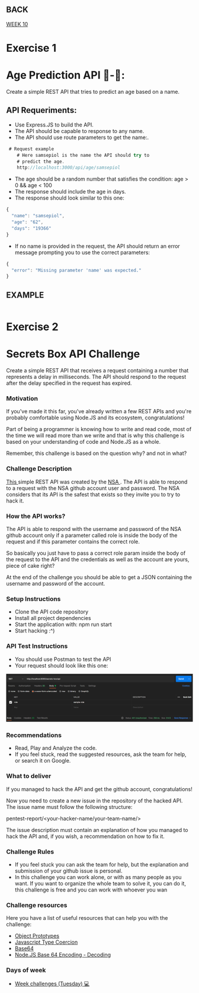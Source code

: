 
## BACK
<a href="https://github.com/Lesdith/core-code-from-scratch-readme/blob/main/Weeks/Week%2010%20React-Node/Week%2010.md">WEEK 10</a>

# Exercise 1
# Age Prediction API 👶-👴:
Create a simple REST API that tries to predict an age based on a name.

## API Requeriments:
  <ul>
  <li> Use Express.JS to build the API.</li>
   <li> The API should be capable to response to any name.</li>
    <li> The API should use route parameters to get the name:.</li>
</ul>



```javascript
 # Request example
    # Here samsepiol is the name the API should try to
    # predict the age.
    http://localhost:3000/api/age/samsepiol
```
  <ul>
  <li>The age should be a random number that satisfies the condition: age > 0 && age < 100</li>
   <li> The response should include the age in days.</li>
   <li> The response should look similar to this one:</li>
</ul>

```javascript
{
  "name": "samsepiol",
  "age": "62",
  "days": "19366"
}
```

  <ul>
  <li>If no name is provided in the request, the API should return an error message
prompting you to use the correct parameters:</li>
</ul>

```javascript
{
  "error": "Missing parameter 'name' was expected."
}
```

## EXAMPLE

```javascript


```


 
 
 # Exercise 2
 # Secrets Box API Challenge
Create a simple REST API that receives a request containing a number that represents a delay
in milliseconds. The API should respond to the request after the delay specified in the request has expired.


### Motivation
If you've made it this far, you've already written a few REST APIs and you're probably comfortable using Node.JS and its ecosystem, congratulations!

Part of being a programmer is knowing how to write and read code, most of the time we will read more than we write and that is why this challenge is based on your understanding of code and Node.JS as a whole.

Remember, this challenge is based on the question why? and not in what?


### Challenge Description

<a href="https://github.com/NSA-CORE-CODE/secrets-box-api" >This </a> simple REST API was created by the <a href="https://www.nsa.gov/" >NSA </a> . The API is able to respond to a request with the NSA github account user and password. The NSA considers that its API is the safest that exists so they invite you to try to hack it.


### How the API works?

The API is able to respond with the username and password of the NSA github account only if a parameter called role is inside the body of the request and if this parameter contains the correct role.

So basically you just have to pass a correct role param inside the body of the request to the API and the credentials as well as the account are yours, piece of cake right?

At the end of the challenge you should be able to get a JSON containing the username and password of the account.


### Setup Instructions
  <ul>
  <li> Clone the API code repository</li>
   <li> Install all project dependencies</li>
   <li> Start the application with: npm run start</li>
   <li> Start hacking :^)</li>
</ul>


### API Test Instructions
 <ul>
  <li> You should use Postman to test the API</li>
   <li> Your request should look like this one:</li>
</ul>

<img src="https://github.com/Lesdith/core-code-from-scratch-readme/blob/main/Weeks/Week%2011%20%20Node-Databases/Imagen1.png" width="750"> 



### Recommendations
 <ul>
  <li> Read, Play and Analyze the code.</li>
   <li> If you feel stuck, read the suggested resources, ask the team for help, or search it on Google.</li>
</ul>

### What to deliver

If you managed to hack the API and get the github account, congratulations!

Now you need to create a new issue in the repository of the hacked API. The issue name must follow the following structure:

pentest-report/<your-hacker-name/your-team-name/>

The issue description must contain an explanation of how you managed to hack the API and, if you wish, a recommendation on how to fix it.

### Challenge Rules
 <ul>
  <li> If you feel stuck you can ask the team for help, but the explanation and submission of your github issue is personal.
</li>
   <li> In this challenge you can work alone, or with as many people as you want. If you want to organize the whole team to solve it, you can do it, this challenge is free and you can work with whoever you wan</li>
</ul>

### Challenge resources
Here you have a list of useful resources that can help you with the challenge:

 <ul>
  <li> <a href="https://developer.mozilla.org/es/docs/Learn/JavaScript/Objects/Object_prototypes" >Object Prototypes </a></li>
 <li> <a href="https://www.freecodecamp.org/news/js-type-coercion-explained-27ba3d9a2839/" >  Javascript Type Coercion</a></li>
 <li> <a href="https://en.wikipedia.org/wiki/Base64" >Base64</a></li>
 <li> <a href="https://attacomsian.com/blog/nodejs-base64-encode-decode" > Node.JS Base 64 Encoding - Decoding</a></li>
</ul>



 ### Days of week
 <ul>
  <li>
<a href="https://github.com/Lesdith/core-code-from-scratch-readme/blob/main/Weeks/Week%2011%20%20Node-Databases/Week%20challenges%20(Tuesday).md"> Week challenges (Tuesday) 💻 </a>
 </li>
 </ul>







